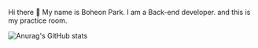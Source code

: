 Hi there 👋 My name is Boheon Park. I am a Back-end developer. and this is my practice room.

![Anurag's GitHub stats](https://github-readme-stats.vercel.app/api?username=gjsdldi23&show_icons=true&theme=default)

<!--
**Boheon/Boheon** is a ✨ _special_ ✨ repository because its `README.md` (this file) appears on your GitHub profile.

Here are some ideas to get you started:

- 🔭 I’m currently working on ...
- 🌱 I’m currently learning ...
- 👯 I’m looking to collaborate on ...
- 🤔 I’m looking for help with ...
- 💬 Ask me about ...
- 📫 How to reach me: ...
- 😄 Pronouns: ...
- ⚡ Fun fact: ...
-->
